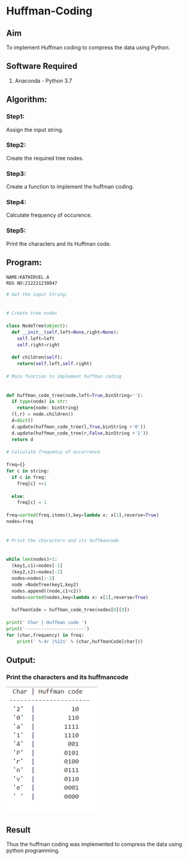 # Huffman-Coding
## Aim
To implement Huffman coding to compress the data using Python.

## Software Required
1. Anaconda - Python 3.7

## Algorithm:
### Step1:

Assign the input string.

### Step2:

Create the required tree nodes.

### Step3:

Create a function to implement the huffman coding.

### Step4:

Calculate frequency of occurence.

### Step5:

Print the characters and its Huffman code.

 
## Program:


```
NAME:KATHIRVEL.A
REG NO:212221230047
```

``` Python
# Get the input String:


# Create tree nodes

class NodeTree(object):
  def __init__(self,left=None,right=None):
    self.left=left
    self.right=right
    
  def children(self):
    return(self.left,self.right)

# Main function to implement huffman coding


def huffman_code_tree(node,left=True,binString=''):
  if type(node) is str:
    return{node: binString}
  (l,r) = node.children()
  d=dict()
  d.update(huffman_code_tree(l,True,binString +'0'))
  d.update(huffman_code_tree(r,False,binString +'1'))
  return d

# Calculate frequency of occurrence

freq={}
for c in string:
  if c in freq:
    freq[c] +=1
  
  else:
    freq[c] = 1

freq=sorted(freq.items(),key=lambda x: x[1],reverse=True)
nodes=freq


# Print the characters and its huffmancode


while len(nodes)>1:
  (key1,c1)=nodes[-1]
  (key2,c2)=nodes[-2]
  nodes=nodes[:-2]
  node =NodeTree(key1,key2)
  nodes.append((node,c1+c2))
  nodes=sorted(nodes,key=lambda x: x[1],reverse=True)

  huffmanCode = huffman_code_tree(nodes[0][0])

print(' Char | Huffman code ')
print('----------------------')
for (char,frequency) in freq:
    print(' %-4r |%12s' % (char,huffmanCode[char]))


```
## Output:

### Print the characters and its huffmancode

![](image.png)



## Result
Thus the huffman coding was implemented to compress the data using python programming.
